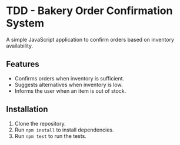 # TDD - Bakery Order Confirmation System

A simple JavaScript application to confirm orders based on inventory availability.

## Features
- Confirms orders when inventory is sufficient.
- Suggests alternatives when inventory is low.
- Informs the user when an item is out of stock.

## Installation
1. Clone the repository.
2. Run `npm install` to install dependencies.
3. Run `npm test` to run the tests.
